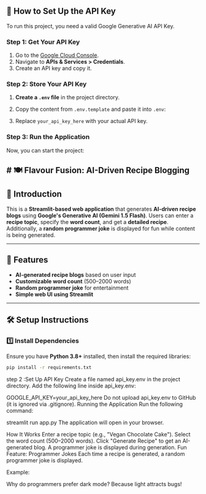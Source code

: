 
## 🔹 How to Set Up the API Key

To run this project, you need a valid Google Generative AI API Key.

### Step 1: Get Your API Key
1. Go to the [Google Cloud Console](https://console.cloud.google.com/).
2. Navigate to **APIs & Services > Credentials**.
3. Create an API key and copy it.

### Step 2: Store Your API Key
1. **Create a `.env` file** in the project directory.
2. Copy the content from `.env.template` and paste it into `.env`:

3. Replace `your_api_key_here` with your actual API key.

### Step 3: Run the Application
Now, you can start the project:



## # 🍽️ Flavour Fusion: AI-Driven Recipe Blogging  

## 📌 Introduction  
This is a **Streamlit-based web application** that generates **AI-driven recipe blogs** using **Google's Generative AI (Gemini 1.5 Flash)**. Users can enter a **recipe topic**, specify the **word count**, and get a **detailed recipe**. Additionally, a **random programmer joke** is displayed for fun while content is being generated.  

---

## 🚀 Features  
- **AI-generated recipe blogs** based on user input  
- **Customizable word count** (500–2000 words)  
- **Random programmer joke** for entertainment  
- **Simple web UI using Streamlit**  

---

## 🛠️ Setup Instructions  

### **1️⃣ Install Dependencies**  
Ensure you have **Python 3.8+** installed, then install the required libraries:  
```sh
pip install -r requirements.txt

```
step 2 :Set Up API Key
Create a file named api_key.env in the project directory.
Add the following line inside api_key.env:

GOOGLE_API_KEY=your_api_key_here
Do not upload api_key.env to GitHub (it is ignored via .gitignore).
Running the Application
Run the following command:


streamlit run app.py
The application will open in your browser.

How It Works
Enter a recipe topic (e.g., "Vegan Chocolate Cake").
Select the word count (500–2000 words).
Click "Generate Recipe" to get an AI-generated blog.
A programmer joke is displayed during generation.
Fun Feature: Programmer Jokes
Each time a recipe is generated, a random programmer joke is displayed.

Example:

Why do programmers prefer dark mode? Because light attracts bugs!


